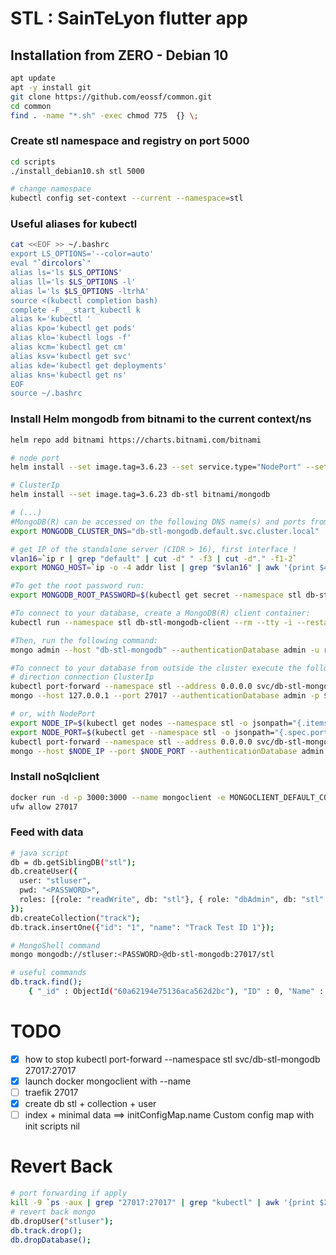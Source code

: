 # STL : SainTeLyon flutter app
## Installation from ZERO - Debian 10
````bash
apt update
apt -y install git
git clone https://github.com/eossf/common.git
cd common
find . -name "*.sh" -exec chmod 775  {} \;
````
### Create stl namespace and registry on port 5000
````bash
cd scripts
./install_debian10.sh stl 5000

# change namespace
kubectl config set-context --current --namespace=stl
````
### Useful aliases for kubectl
````bash
cat <<EOF >> ~/.bashrc
export LS_OPTIONS='--color=auto'
eval "`dircolors`"
alias ls='ls $LS_OPTIONS'
alias ll='ls $LS_OPTIONS -l'
alias l='ls $LS_OPTIONS -ltrhA'
source <(kubectl completion bash)
complete -F __start_kubectl k
alias k='kubectl '
alias kpo='kubectl get pods'
alias klo='kubectl logs -f'
alias kcm='kubectl get cm'
alias ksv='kubectl get svc'
alias kde='kubectl get deployments'
alias kns='kubectl get ns'
EOF
source ~/.bashrc
````
### Install Helm mongodb from bitnami to the current context/ns
````bash
helm repo add bitnami https://charts.bitnami.com/bitnami

# node port
helm install --set image.tag=3.6.23 --set service.type="NodePort" --set service.nodePort=30000 db-stl bitnami/mongodb

# ClusterIp
helm install --set image.tag=3.6.23 db-stl bitnami/mongodb

````

````bash
# (...)
#MongoDB(R) can be accessed on the following DNS name(s) and ports from within your cluster:
export MONGODB_CLUSTER_DNS="db-stl-mongodb.default.svc.cluster.local"

# get IP of the standalone server (CIDR > 16), first interface !
vlan16=`ip r | grep "default" | cut -d" " -f3 | cut -d"." -f1-2`
export MONGO_HOST=`ip -o -4 addr list | grep "$vlan16" | awk '{print $4}' | cut -d/ -f1 | head -1`

#To get the root password run:
export MONGODB_ROOT_PASSWORD=$(kubectl get secret --namespace stl db-stl-mongodb -o jsonpath="{.data.mongodb-root-password}" | base64 --decode)

#To connect to your database, create a MongoDB(R) client container:
kubectl run --namespace stl db-stl-mongodb-client --rm --tty -i --restart='Never' --env="MONGODB_ROOT_PASSWORD=$MONGODB_ROOT_PASSWORD" --image docker.io/bitnami/mongodb:3.6.23 --command -- bash

#Then, run the following command:
mongo admin --host "db-stl-mongodb" --authenticationDatabase admin -u root -p $MONGODB_ROOT_PASSWORD

#To connect to your database from outside the cluster execute the following commands:
# direction connection ClusterIp
kubectl port-forward --namespace stl --address 0.0.0.0 svc/db-stl-mongodb 27017:27017 &
mongo --host 127.0.0.1 --port 27017 --authenticationDatabase admin -p $MONGODB_ROOT_PASSWORD

# or, with NodePort
export NODE_IP=$(kubectl get nodes --namespace stl -o jsonpath="{.items[0].status.addresses[0].address}")
export NODE_PORT=$(kubectl get --namespace stl -o jsonpath="{.spec.ports[0].nodePort}" services mongodb-stl)
kubectl port-forward --namespace stl --address 0.0.0.0 svc/db-stl-mongodb 27017:$NODE_PORT &
mongo --host $NODE_IP --port $NODE_PORT --authenticationDatabase admin -p $MONGODB_ROOT_PASSWORD
````
### Install noSqlclient
````bash
docker run -d -p 3000:3000 --name mongoclient -e MONGOCLIENT_DEFAULT_CONNECTION_URL="mongodb://root:$MONGODB_ROOT_PASSWORD@$MONGO_HOST/admin?ssl=false" -e MONGOCLIENT_AUTH="true" -e MONGOCLIENT_USERNAME="root" -e MONGOCLIENT_PASSWORD="$MONGODB_ROOT_PASSWORD" mongoclient/mongoclient:latest
ufw allow 27017
````

### Feed with data
````bash
# java script
db = db.getSiblingDB("stl");
db.createUser({
  user: "stluser",
  pwd: "<PASSWORD>",
  roles: [{role: "readWrite", db: "stl"}, { role: "dbAdmin", db: "stl" } ]
});
db.createCollection("track");
db.track.insertOne({"id": "1", "name": "Track Test ID 1"});

# MongoShell command
mongo mongodb://stluser:<PASSWORD>@db-stl-mongodb:27017/stl

# useful commands
db.track.find();
    { "_id" : ObjectId("60a62194e75136aca562d2bc"), "ID" : 0, "Name" : "Track Test ID 1" }
````

# TODO
 - [x] how to stop kubectl port-forward --namespace stl svc/db-stl-mongodb 27017:27017
 - [x] launch docker mongoclient with --name
 - [ ] traefik 27017
 - [x] create db stl + collection + user
 - [ ] index + minimal data ==> initConfigMap.name 	Custom config map with init scripts 	nil

# Revert Back
````bash
# port forwarding if apply
kill -9 `ps -aux | grep "27017:27017" | grep "kubectl" | awk '{print $2}'`
# revert back mongo
db.dropUser("stluser");
db.track.drop();
db.dropDatabase();
````


